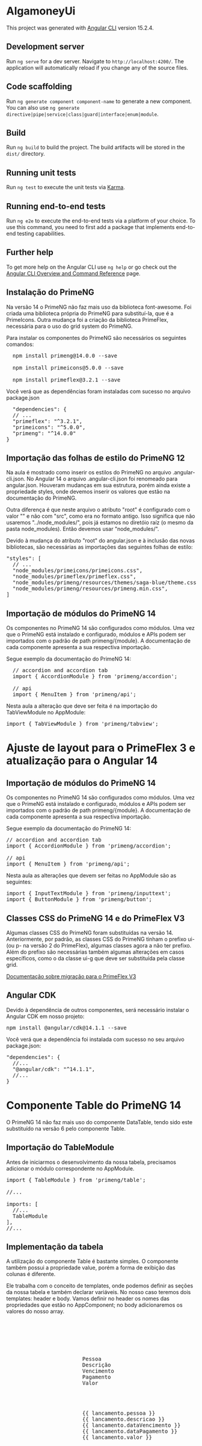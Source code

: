# AlgamoneyUi

This project was generated with [Angular CLI](https://github.com/angular/angular-cli) version 15.2.4.

## Development server

Run `ng serve` for a dev server. Navigate to `http://localhost:4200/`. The application will automatically reload if you change any of the source files.

## Code scaffolding

Run `ng generate component component-name` to generate a new component. You can also use `ng generate directive|pipe|service|class|guard|interface|enum|module`.

## Build

Run `ng build` to build the project. The build artifacts will be stored in the `dist/` directory.

## Running unit tests

Run `ng test` to execute the unit tests via [Karma](https://karma-runner.github.io).

## Running end-to-end tests

Run `ng e2e` to execute the end-to-end tests via a platform of your choice. To use this command, you need to first add a package that implements end-to-end testing capabilities.

## Further help

To get more help on the Angular CLI use `ng help` or go check out the [Angular CLI Overview and Command Reference](https://angular.io/cli) page.

## Instalação do PrimeNG

Na versão 14 o PrimeNG não faz mais uso da biblioteca font-awesome. Foi criada uma biblioteca própria do PrimeNG para substituí-la, que é a PrimeIcons. Outra mudança foi a criação da biblioteca PrimeFlex, necessária para o uso do grid system do PrimeNG.

Para instalar os componentes do PrimeNG são necessários os seguintes comandos:
<pre>
  npm install primeng@14.0.0 --save

  npm install primeicons@5.0.0 --save

  npm install primeflex@3.2.1 --save
</pre>

Você verá que as dependências foram instaladas com sucesso no arquivo package.json

<pre>
  "dependencies": {
  // ...
  "primeflex": "^3.2.1",
  "primeicons": "^5.0.0",
  "primeng": "^14.0.0"
}
</pre>

## Importação das folhas de estilo do PrimeNG 12

Na aula é mostrado como inserir os estilos do PrimeNG no arquivo .angular-cli.json. No Angular 14 o arquivo .angular-cli.json foi renomeado para angular.json. Houveram mudanças em sua estrutura, porém ainda existe a propriedade styles, onde devemos inserir os valores que estão na documentação do PrimeNG.

Outra diferença é que neste arquivo o atributo "root" é configurado com o valor "" e não com "src", como era no formato antigo. Isso significa que não usaremos "../node_modules/", pois já estamos no diretóio raíz (o mesmo da pasta node_modules). Então devemos usar "node_modules/".

Devido à mudança do atributo "root" do angular.json e à inclusão das novas bibliotecas, são necessárias as importações das seguintes folhas de estilo:

<pre>
"styles": [
  // ...
  "node_modules/primeicons/primeicons.css",
  "node_modules/primeflex/primeflex.css",
  "node_modules/primeng/resources/themes/saga-blue/theme.css",
  "node_modules/primeng/resources/primeng.min.css",
]
</pre>


## Importação de módulos do PrimeNG 14

Os componentes no PrimeNG 14 são configurados como módulos. Uma vez que o PrimeNG está instalado e configurado, módulos e APIs podem ser importados com o padrão de path primeng/{module}. A documentação de cada componente apresenta a sua respectiva importação.

Segue exemplo da documentação do PrimeNG 14:

<pre>
  // accordion and accordion tab
  import { AccordionModule } from 'primeng/accordion'; 
  
  // api
  import { MenuItem } from 'primeng/api';    
</pre>

Nesta aula a alteração que deve ser feita é na importação do TabViewModule no AppModule:

<pre>
import { TabViewModule } from 'primeng/tabview';
</pre>


# Ajuste de layout para o PrimeFlex 3 e atualização para o Angular 14

## Importação de módulos do PrimeNG 14

Os componentes no PrimeNG 14 são configurados como módulos. Uma vez que o PrimeNG está instalado e configurado, módulos e APIs podem ser importados com o padrão de path primeng/{module}. A documentação de cada componente apresenta a sua respectiva importação.

Segue exemplo da documentação do PrimeNG 14:

<pre>
// accordion and accordion tab
import { AccordionModule } from 'primeng/accordion'; 

// api
import { MenuItem } from 'primeng/api';
</pre>

Nesta aula as alterações que devem ser feitas no AppModule são as seguintes:

<pre>
import { InputTextModule } from 'primeng/inputtext';
import { ButtonModule } from 'primeng/button';
</pre>

## Classes CSS do PrimeNG 14 e do PrimeFlex V3

Algumas classes CSS do PrimeNG foram substituídas na versão 14. Anteriormente, por padrão, as classes CSS do PrimeNG tinham o prefixo ui- (ou p- na versão 2 do PrimeFlex), algumas classes agora a não ter prefixo. Além do prefixo são necessárias também algumas alterações em casos específicos, como o da classe ui-g que deve ser substituída pela classe grid.

<a href="https://www.primefaces.org/primeflex/migration
">Documentação sobre migração para o PrimeFlex V3</a>

## Angular CDK

Devido à dependência de outros componentes, será necessário instalar o Angular CDK em nosso projeto:

<pre>
npm install @angular/cdk@14.1.1 --save
</pre>

Você verá que a dependência foi instalada com sucesso no seu arquivo package.json:

<pre>
"dependencies": {
  //...
  "@angular/cdk": "^14.1.1",
  //...
}
</pre>

# Componente Table do PrimeNG 14

O PrimeNG 14 não faz mais uso do componente DataTable, tendo sido este substituído na versão 6 pelo componente Table.

## Importação do TableModule

Antes de iniciarmos o desenvolvimento da nossa tabela, precisamos adicionar o módulo correspondente no AppModule.

<pre>
import { TableModule } from 'primeng/table';

//...

imports: [
  //...
  TableModule
],
//...
</pre>

## Implementação da tabela

A utilização do componente Table é bastante simples. O componente também possui a propriedade value, porém a forma de exibição das colunas é diferente.

Ele trabalha com o conceito de templates, onde podemos definir as seções da nossa tabela e também declarar variáveis. No nosso caso teremos dois templates: header e body. Vamos definir no header os nomes das propriedades que estão no AppComponent; no body adicionaremos os valores do nosso array.

<pre>
<div class="grid">
        <div class="col-12">
            <p-table [value]="lancamentos">
                <ng-template pTemplate="header">
                    <tr>
                        <th>Pessoa</th>
                        <th>Descrição</th>
                        <th class="col-data-header">Vencimento</th>
                        <th class="col-data-header">Pagamento</th>
                        <th class="col-valor-header">Valor</th>
                    </tr>
                </ng-template>
                <ng-template pTemplate="body" let-lancamento>
                    <tr>
                        <td>{{ lancamento.pessoa }}</td>
                        <td>{{ lancamento.descricao }}</td>
                        <td class="col-data-content">{{ lancamento.dataVencimento }}</td>
                        <td class="col-data-content">{{ lancamento.dataPagamento }}</td>
                        <td class="col-valor-content">{{ lancamento.valor }}</td>
                    </tr>
                </ng-template>
            </p-table>
        </div>
    </div>
</pre>

Para declararmos a variável que será resultado da iteração de nosso array usamos a diretiva let-nome-da-variavel, onde o nome-da-variável será o objeto que utilizaremos para acessar os valores de nosso array.

No exemplo acima utilizamos let-lancamento, portanto cada item do nosso array lancamentos (atributo à propriedade value) poderá ter seus valores acessados por meio da variável lancamento:

<pre>
{{ lancamento.pessoa }}
</pre>

## CSS do Table

Diferente do DataTable, nosso novo componente especifica separadamente as colunas, por cabeçalho e conteúdo. Por esta razão precisaremos alterar o CSS para obtermos o mesmo resultado da aula.

<pre>
.col-valor-header {
  width: 120px;
}

.col-valor-content {
  text-align: right;
}

.col-data-header {
  width: 120px;
}

.col-data-content {
  text-align: center;
}
</pre>

Perceba que adicionamos regras CSS para os cabeçalhos e para os conteúdos. Dessa forma conseguimos atingir o resultado esperado.

# 10.6 Customizando colunas com ng-template
## PrimeNG 14
## Customizando o cabeçalho da tabela

<p>Como vimos anteriormente, o componente Table já trabalha baseado em templates, portanto o trabalho de customizar o cabeçalho ou o próprio conteúdo fica bem mais simples. </p>

<p>Como feito no início da aula, para adicionarmos um botão no cabeçalho da nossa tabela, precisaríamos apenas adicioná-lo dentro da tag th:</p>

<pre>
  <p-table [value]="lancamentos">
      <ng-template pTemplate="header">
        <tr>
          <!-- ... -->
          <th class="col-valor-header"> <button pButton label="Teste"></button></th>
          <!-- ... -->
        </tr>
      </ng-template>
      <ng-template pTemplate="body" let-lancamento>
        <tr>
          <!-- ... -->
        </tr>
      </ng-template>
    </p-table>
  </pre>

## CSS da tabela


Para aplicar o estilo condicional, também será bem mais fácil, pois já estamos utilizando template. Portanto, já temos o componente do body e temos a variável lancamento.

Neste caso, aplicaremos o estilo condicional da mesma forma, porém direto na tag td.

Claro que é possível também colocarmos uma tag span para o mesmo efeito:

<pre>
  <td class="col-valor-content" [ngStyle]="{ color: lancamento.tipo === 'DESPESA' ? 'red' : 'blue'}">{{lancamento.valor}}</td>

  <!-- ou... -->

  <td class="col-valor-content" [style.color]="lancamento.tipo === 'DESPESA' ? 'red' : 'blue'">{{lancamento.valor}}</td>

  <!-- ou... -->

  <td class="col-valor-content">
    <span [style.color]="lancamento.tipo === 'DESPESA' ? 'red' : 'blue'">{{lancamento.valor}} </span>
  </td>
</pre>

## Ícones

Na versão mostrada na aula, utilizamos font-awesome para nossos ícones, mas como falamos anteriormente, o PrimeNG agora nos fornece sua própria biblioteca de ícones.

Para usá-la, não muda muita coisa. Precisamos apenas adptar o prefixo fa para pi. Além disso, antes do nome do ícone devemos colocar o prefixo pi de forma isolada:


<pre>
  <code>
    <td class="col-acoes">
      <a pButton icon="pi pi-pencil"></a>
      <button pButton icon="pi pi-trash"></button>
    </td>
    </code>
</pre>


É necessário alterar o estilo geral para a classe col-acoes, para que o tamanho fique de acordo com os dois botões colocados na coluna

<pre>
.col-acoes {
    width: 120 px
}
</pre>

Além disso, os botões do pincel e da lixeira ficam colados um ao outro, devido às configurações padrões do pButton. Para separá-los utilize o seguinte código CSS

<code>
<pre>
  .col-acoes > a {
    margin-right: 5px;
  }
</pre>
</code>

# 10.7 Fazendo paginação de dados

## PrimeNG 14

## Paginação com o componente Table

<p>O Table usa os mesmos atributos para criar um paginador:</p>

<code>
<pre>

  <p-table [value]="lancamentos" [paginator]="true" [rows]="2">
  <!-- ... -->
  </p-table>
 
</pre>
 </code>

 # CSS

 <p>É necessário adicionar uma regra CSS para configurar a margem direita dos botões e links do PrimeNG:</p>

 <pre>
  .p-button {
    margin-right: .25em
  }
 </pre>

 ## As classes <strong>ui-md-x</strong>

 <p>A partir da versão 3 do Prime Flex, não é mais utilizado, conforme mostrado na aula, os prefixos <strong>ui-md-</strong> para trabalhar com a responsividade nas páginas HTML.</p>
 <p>Assim como é demonstrado na documentação, que terá o link posto logo abaixo, os prefixos utilizados passam a ser <strong>md:col-x</strong>, ou, para telas grandes, <strong>lg:col-x</strong>, onde o x deve ser trocado pela quantidade de colunas que deseja colocar (de 1 até 12). Existe ainda o <strong>xl:col-x</strong> e o <strong>sm:col-x</strong>, para respectivamente telas muito grandes ou pequenas</p>

 <a href="https://www.primefaces.org/primeflex/gridsystem">Documentação do Prime Flex</a>


# 13.2. Adicionando seletor de data (componente Calendar)

<p>Para o calendar funcionar, foi necessário inserir <strong>BrowserAnimationsModule</strong> no app.module, como feito na video-aula.</p>

<p>Usei as propriedades <strong>dateFormat</strong> e <strong>[showIcon]</strong></p>

<p>Ver mais na <a href="https://primeng.org/calendar">Documentação do Calendário</a></p>

# SelectButton

<p>Acesse a documentação <a href="https://primeng.org/selectbutton">aqui</a></p>


# Dropdown

<p>Acesse a documentação <a href="https://primeng.org/dropdown">aqui</a></p>


## Componente Dropdown
<p>A propriedade <strong>autoWidth</strong> foi removida a partir da versão 12 do PrimeNG. Como não há mudanças no que foi proposto na aula, basta remover a propriedade do nosso código.</p>

<p>Outro ponto que não é mais necessário é a regra CSS para o filtro do nosso dropdown, pois este componente já vem por padrão com largura de 100%.</p>

# 13.5. Adicionando máscara de dinheiro com ng2-mask-money

## Currency Mask

<p>Não há alterações relativas à implementação do módulo CurrencyMask em relação ao que é mostrado na aula.
</p>

<p>Para instalar, basta digitar o seguinte comando:</p>

<pre>
  npm install ng2-currency-mask --save
</pre>

<p>Não esquecer de fazer o import</p>


<p>Eu usei o componente inputNumber</p>

## Componente InputNumber

<p>O PrimeNG 14 possui o componente InputNumber, citado no vídeo. Para utilizá-lo é necessário fazer a importação no AppModule.</p>

<p>A documentação deste componente pode ser acessada em <a href="https://primeng.org/inputnumber">aqui</a></p>


# 13.7. Adicionando campo com máscara (componente InputMask)

<p>Utilizei este componente no desafio anterior 13.6.</p>

<p>Acesse a documentação <a href="https://primeng.org/inputmask"> aqui. </a></p>


